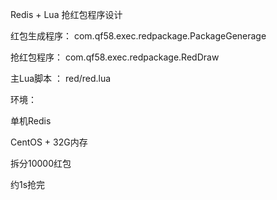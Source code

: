Redis + Lua 抢红包程序设计

红包生成程序： com.qf58.exec.redpackage.PackageGenerage

抢红包程序： com.qf58.exec.redpackage.RedDraw

主Lua脚本 ： red/red.lua




环境：

单机Redis

CentOS + 32G内存

拆分10000红包

约1s抢完